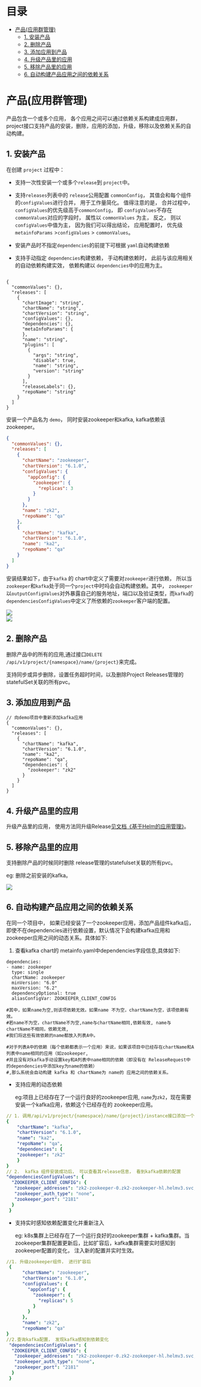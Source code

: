 # 目录

- [产品(应用群管理)](#产品(应用群管理))
  - [1. 安装产品](#1-安装产品)
  - [2. 删除产品](#2-删除产品)
  - [3. 添加应用到产品](#3-添加应用到产品)
  - [4. 升级产品里的应用](#4-升级产品里的应用)
  - [5. 移除产品里的应用](#5-移除产品里的应用)
  - [6. 自动构建产品应用之间的依赖关系](#6-自动依赖产品应用之间的关系)



# 产品(应用群管理)

产品包含一个或多个应用， 各个应用之间可以通过依赖关系构建成应用群， project接口支持产品的安装，删除，应用的添加，升级，移除以及依赖关系的自动构建。

## 1. 安装产品

在创建 `project` 过程中：

- 支持一次性安装一个或多个`release`到 `project`中。 
- 支持`releases`列表中的 `release`公用配置 `commonConfig`， 其值会和每个组件的`configValues`进行合并， 用于工作量简化。 值得注意的是， 合并过程中，`configValues`的优先级高于`commonConfig`， 即 `configValues`不存在`commonValues`对应的字段时， 属性以 `commonValues` 为主， 反之， 则以 `configValues`中值为主， 因为我们可以得出结论， 应用配置时， 优先级 `metainfoParams` >`configValues` > `commonValues`。 

- 安装产品时不指定`dependencies`的前提下可根据 `yaml`自动构建依赖
- 支持手动指定 `dependencies`构建依赖， 手动构建依赖时， 此前与该应用相关的自动依赖构建实效， 依赖构建以 `dependencies`中的应用为主。

```

{
  "commonValues": {},
  "releases": [
    {
      "chartImage": "string",
      "chartName": "string",
      "chartVersion": "string",
      "configValues": {},
      "dependencies": {},
      "metaInfoParams": {
      },
      "name": "string",
      "plugins": [
        {
          "args": "string",
          "disable": true,
          "name": "string",
          "version": "string"
        }
      ],
      "releaseLabels": {},
      "repoName": "string"
    }
  ]
}
```

安装一个产品名为 `demo`， 同时安装zookeeper和kafka,  kafka依赖该zookeeper。

```json
{
  "commonValues": {},
  "releases": [
    {
      "chartName": "zookeeper",
      "chartVersion": "6.1.0",
      "configValues": {
        "appConfig": {
          "zookeeper": {
            "replicas": 3
          }
        }
      },
      "name": "zk2",
      "repoName": "qa"
    },
    {
      "chartName": "kafka",
      "chartVersion": "6.1.0",
      "name": "ka2",
      "repoName": "qa"
    }
  ]
}
```

安装结果如下，由于`kafka` 的 chart中定义了需要对`zookeeper`进行依赖， 所以当`zookeeper`和`kafka`处于同一个`project`中时吗会自动构建依赖。其中， `zookeeper`以`outputConfigValues`对外暴露自己的服务地址，端口以及验证类型，而`kafka`的`dependenciesConfigValues`中定义了所依赖的`zookeeper`客户端的配置。 

<div>
    <img src="assets/outputConfigValues.png">
</div>

<div>
    <img src="assets/dependencyConfigValues.png">
</div>

## 2. 删除产品

删除产品中的所有的应用,通过接口`DELETE /api/v1/project/{namespace}/name/{project}`来完成。

支持同步或异步删除，设置任务超时时间，以及删除Project Releases管理的statefulSet关联的所有pvc。

## 3. 添加应用到产品

```
// 向demo项目中重新添加kafka应用
{
  "commonValues": {},
  "releases": [
    {
      "chartName": "kafka",
      "chartVersion": "6.1.0",
      "name": "ka2",
      "repoName": "qa",
      "dependencies": {
        "zookeeper": "zk2"
      }
    }
  ]
}
```

## 4. 升级产品里的应用

升级产品里的应用， 使用方法同升级Release[见文档《基于Helm的应用管理》](http://172.16.1.41:10080/TDC/WALM/tree/master/walmdocs/application-management.md)。 

## 5. 移除产品里的应用

支持删除产品的时候同时删除 release管理的statefulset关联的所有pvc。

eg: 删除之前安装的kafka。

<div>
    <img src="assets/remove-release-in-project-1.png">
</div>


## 6. 自动构建产品应用之间的依赖关系

在同一个项目中， 如果已经安装了一个zookeeper应用，添加产品组件kafka后， 即使不在dependencies进行依赖设置，默认情况下会构建kafka应用和zookeeper应用之间的动态关系。具体如下:
1. 查看kafka chart的 metainfo.yaml中dependencies字段信息,具体如下:

```shell script
dependencies:
- name: zookeeper
  type: single
  chartName: zookeeper
  minVersion: "6.0"
  maxVersion: "6.2"
  dependencyOptional: true
  aliasConfigVar: ZOOKEEPER_CLIENT_CONFIG

#其中，如果name为空,则该项依赖无效。如果name 不为空，chartName为空，该项依赖有效。
#若name不为空，chartName不为空,name与chartName相同,依赖有效, name与chartName不相同，依赖无效,
#我们将这些有效依赖的name都放入列表A中。

#对于列表A中的依赖（每个依赖都表示一个应用）来说，如果该项目中已经存在chartName和A列表中name相同的应用（如zookeeper,
#并且没有对kafka手动设置key和A列表中name相同的依赖（即没有在 ReleaseRequest中的dependencies中添加key为name的依赖）
#,那么系统会自动构建 kafka 和 chartName为 name的 应用之间的依赖关系。

```



- 支持应用的动态依赖

  eg:项目上已经存在了一个运行良好的zookeeper应用, `name`为`zk2`，现在需要安装一个kafka应用，依赖这个已经存在的 zookeeper应用。 

```yaml
// 1. 调用/api/v1/project/{namespace}/name/{project}/instance接口添加一个kafka组件
{
	"chartName": "kafka",
	"chartVersion": "6.1.0",
	"name": "ka2",
	"repoName": "qa",
	"dependencies": {
	"zookeeper": "zk2"
	}
}
// 2.  kafka 组件安装成功后， 可以查看其release信息， 看到kafka依赖的配置
"dependenciesConfigValues": {
  "ZOOKEEPER_CLIENT_CONFIG": {
   "zookeeper_addresses": "zk2-zookeeper-0.zk2-zookeeper-hl.helmv3.svc,zk2-zookeeper-1.zk2-zookeeper-hl.helmv3.svc,zk2-zookeeper-2.zk2-zookeeper-hl.helmv3.svc",
   "zookeeper_auth_type": "none",
   "zookeeper_port": "2181"
  }
 }
```

- 支持实时感知依赖配置变化并重新注入

  eg: k8s集群上已经存在了一个运行良好的zookeeper集群 + kafka集群。当zookeeper集群配置更新后，比如扩容后，kafka集群需要实时感知到zookeeper配置的变化， 注入新的配置并实时生效。

```yaml
//1. 升级zookeeper组件， 进行扩容后
 {
      "chartName": "zookeeper",
      "chartVersion": "6.1.0",
      "configValues": {
        "appConfig": {
          "zookeeper": {
            "replicas": 5
          }
        }
      },
      "name": "zk2",
      "repoName": "qa"
}
//2.查询kafka配置， 发现kafka感知到依赖变化
 "dependenciesConfigValues": {
  "ZOOKEEPER_CLIENT_CONFIG": {
   "zookeeper_addresses": "zk2-zookeeper-0.zk2-zookeeper-hl.helmv3.svc,zk2-zookeeper-1.zk2-zookeeper-hl.helmv3.svc,zk2-zookeeper-2.zk2-zookeeper-hl.helmv3.svc,zk2-zookeeper-3.zk2-zookeeper-hl.helmv3.svc,zk2-zookeeper-4.zk2-zookeeper-hl.helmv3.svc",
   "zookeeper_auth_type": "none",
   "zookeeper_port": "2181"
  }
 }
```



